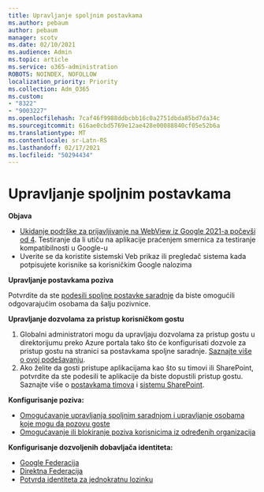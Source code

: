 ```yaml
---
title: Upravljanje spoljnim postavkama
ms.author: pebaum
author: pebaum
manager: scotv
ms.date: 02/10/2021
ms.audience: Admin
ms.topic: article
ms.service: o365-administration
ROBOTS: NOINDEX, NOFOLLOW
localization_priority: Priority
ms.collection: Adm_O365
ms.custom:
- "8322"
- "9003227"
ms.openlocfilehash: 7caf46f9988ddbcbb16c0a2751dbda85bd7da34c
ms.sourcegitcommit: 616ae0cbd5769e12ae428e00088840cf05e52b6a
ms.translationtype: MT
ms.contentlocale: sr-Latn-RS
ms.lasthandoff: 02/17/2021
ms.locfileid: "50294434"
---
```

# <a name="managing-external-settings"></a>Upravljanje spoljnim postavkama

**Objava**

- [Ukidanje podrške za prijavljivanje na WebView iz Google 2021-a počevši od 4](https://docs.microsoft.com/azure/active-directory/external-identities/google-federation?WT.mc_id=Portal-Microsoft_Azure_Support#deprecation-of-webview-sign-in-support). Testiranje da li utiču na aplikacije praćenjem smernica za testiranje kompatibilnosti u Google-u
- Uverite se da koristite sistemski Veb prikaz ili pregledač sistema kada potpisujete korisnike sa korisničkim Google nalozima

**Upravljanje postavkama poziva**

Potvrdite da ste [podesili spoljne postavke saradnje](https://docs.microsoft.com/azure/active-directory/external-identities/delegate-invitations?WT.mc_id=Portal-Microsoft_Azure_Support) da biste omogućili odgovarajućim osobama da šalju pozivnice.

**Upravljanje dozvolama za pristup korisničkom gostu**

1. Globalni administratori mogu da upravljaju dozvolama za pristup gostu u direktorijumu preko Azure portala tako što će konfigurisati dozvole za pristup gostu na stranici sa postavkama spoljne saradnje. [Saznajte više o ovoj podešavanju](https://docs.microsoft.com/azure/active-directory/fundamentals/users-default-permissions?WT.mc_id=Portal-Microsoft_Azure_Support).
2. Ako želite da gosti pristupe aplikacijama kao što su timovi ili SharePoint, potvrdite da ste podesili te aplikacije da biste dopustili pristup gostu. Saznajte više o [postavkama timova](https://docs.microsoft.com/microsoftteams/guest-access?WT.mc_id=Portal-Microsoft_Azure_Support) i [sistemu SharePoint](https://docs.microsoft.com/sharepoint/external-sharing-overview?WT.mc_id=Portal-Microsoft_Azure_Support).

**Konfigurisanje poziva:**

- [Omogućavanje upravljanja spoljnim saradnjom i upravljanje osobama koje mogu da pozovu goste](https://docs.microsoft.com/azure/active-directory/b2b/delegate-invitations?WT.mc_id=Portal-Microsoft_Azure_Support)
- [Omogućavanje ili blokiranje poziva korisnicima iz određenih organizacija](https://docs.microsoft.com/azure/active-directory/b2b/allow-deny-list?WT.mc_id=Portal-Microsoft_Azure_Support)

**Konfigurisanje dozvoljenih dobavljača identiteta:**

- [Google Federacija](https://docs.microsoft.com/azure/active-directory/b2b/google-federation?WT.mc_id=Portal-Microsoft_Azure_Support)
- [Direktna Federacija](https://docs.microsoft.com/azure/active-directory/b2b/direct-federation?WT.mc_id=Portal-Microsoft_Azure_Support)
- [Potvrda identiteta za jednokratnu lozinku](https://docs.microsoft.com/azure/active-directory/b2b/one-time-passcode?WT.mc_id=Portal-Microsoft_Azure_Support)
